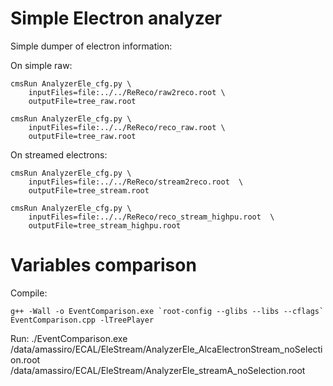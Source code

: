 Simple Electron analyzer
==================

Simple dumper of electron information:

On simple raw:

    cmsRun AnalyzerEle_cfg.py \
        inputFiles=file:../../ReReco/raw2reco.root \
        outputFile=tree_raw.root

    cmsRun AnalyzerEle_cfg.py \
        inputFiles=file:../../ReReco/reco_raw.root \
        outputFile=tree_raw.root

On streamed electrons:

    cmsRun AnalyzerEle_cfg.py \
        inputFiles=file:../../ReReco/stream2reco.root  \
        outputFile=tree_stream.root

    cmsRun AnalyzerEle_cfg.py \
        inputFiles=file:../../ReReco/reco_stream_highpu.root  \
        outputFile=tree_stream_highpu.root




Variables comparison
====

Compile:

    g++ -Wall -o EventComparison.exe `root-config --glibs --libs --cflags` EventComparison.cpp -lTreePlayer

Run:
    ./EventComparison.exe    /data/amassiro/ECAL/EleStream/AnalyzerEle_AlcaElectronStream_noSelection.root    /data/amassiro/ECAL/EleStream/AnalyzerEle_streamA_noSelection.root







